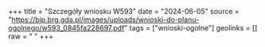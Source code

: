 +++
title = "Szczegóły wniosku W593"
date = "2024-06-05"
source = "https://bip.brg.gda.pl/images/uploads/wnioski-do-planu-ogolnego/w593_0845fa228697.pdf"
tags = ["wnioski-ogolne"]
geolinks = []
raw = " "
+++





